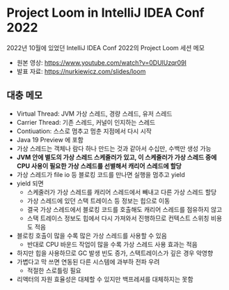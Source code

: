 # Project Loom in IntelliJ IDEA Conf 2022

2022년 10월에 있었던 IntelliJ IDEA Conf 2022의 Project Loom 세션 메모

- 원본 영상: https://www.youtube.com/watch?v=0DUlUzqr09I
- 발표 자료: https://nurkiewicz.com/slides/loom

## 대충 메모

- Virtual Thread: JVM 가상 스레드, 경량 스레드, 유저 스레드
- Carrier Thread: 기존 스레드, 커널이 인지하는 스레드
- Contiuation: 스스로 멈추고 멈춘 지점에서 다시 시작
- Java 19 Preview 에 포함
- 가상 스레드는 객체나 람다 하나 만드는 것과 같아서 수십만, 수백만 생성 가능
- **JVM 안에 별도의 가상 스레드 스케줄러가 있고, 이 스케줄러가 가상 스레드 중에 CPU 사용이 필요한 가상 스레드를 선별해서 캐리어 스레드에 할당**
- 가상 스레드가 file io 등 블로킹 코드를 만나면 실행을 멈추고 yield
- yield 되면
  - 스케줄러가 가상 스레드를 캐리어 스레드에서 빼내고 다른 가상 스레드 할당
  - 가상 스레드에 있던 스택 트레이스 등 정보는 힙으로 이동
  - 결국 가상 스레드에서 블로킹 코드를 호출해도 캐리어 스레드를 점유하지 않고
  - 스택 트레이스 정보도 힙에서 다시 가져와서 진행하므로 컨텍스트 스위칭 비용도 적음
- 블로킹 호출이 많을 수록 많은 가상 스레드를 사용할 수 있음
  - 반대로 CPU 바운드 작업이 많을 수록 가상 스레드 사용 효과는 적음
- 하지만 힙을 사용하므로 GC 발생 빈도 증가, 스택트레이스가 깊은 경우 악영향
- 가볍다고 막 쓰면 연동된 다른 시스템에 과부하 전파 우려
  - 적절한 스로틀링 필요
- 리액터의 자원 효율성은 대체할 수 있지만 백프레셔를 대체하지는 못함
